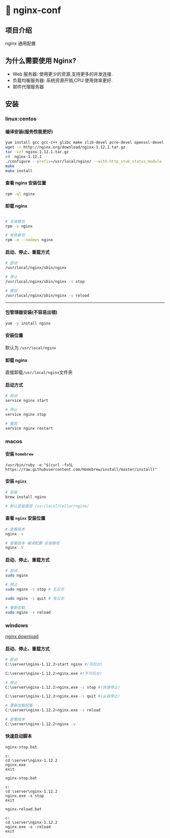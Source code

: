 # 🌱 nginx-conf

## 项目介绍

nginx 通用配置

## 为什么需要使用 Nginx?

- Web 服务器: 使用更少的资源,支持更多的并发连接.
- 负载均衡服务器: 系统资源开销,CPU 使用效率更好.
- 邮件代理服务器

## 安装

### linux:centos

#### 编译安装(服务性能更好)

```sh
yum install gcc gcc-c++ glibc make zlib-devel pcre-devel openssl-devel -y
wget -c http://nginx.org/download/nginx-1.12.1.tar.gz
tar -xzf nginx-1.12.1.tar.gz
cd  nginx-1.12.1
./configure --prefix=/usr/local/nginx/ --with-http_stub_status_module --with-http_ssl_module --with-pcre --with-http_realip_module
make
make install
```

#### 查看 nginx 安装位置

```sh
rpm -ql nginx
```

#### 卸载 nginx

```sh

# 无依赖包
rpm -e nginx

# 有依赖包
rpm -e --nodeps nginx
```

#### 启动、停止、重载方式

```sh
# 启动
/usr/local/nginx/sbin/nginx

# 停止
/usr/local/nginx/sbin/nginx -s stop

# 重启
/usr/local/nginx/sbin/nginx -s reload
```

---

#### 包管理器安装(不容易出错)

```sh
yum -y install nginx
```

#### 安装位置

默认为 `/usr/local/nginx`

#### 卸载 nginx

直接卸载`/usr/local/nginx`文件夹

#### 启动方式

```sh
# 启动
service nginx start

# 停止
service nginx stop

# 重启
service nginx restart
```

### macos

#### 安装 `homebrew`

`/usr/bin/ruby -e "$(curl -fsSL https://raw.githubusercontent.com/Homebrew/install/master/install)"`

#### 安装 `nginx`

```sh
# 安装
brew install nginx

# 默认安装路径 /usr/local/Cellar/nginx/
```

#### 查看 `nginx` 安装位置

```sh
# 查看版本
nginx -v

# 查看版本 编译配置 安装路径
nginx -V
```

#### 启动、停止、重载方式

```sh
# 启动
sudo nginx

# 停止
sudo nginx -s stop # 无日志

sudo nginx -s quit # 有日志

# 重新加载
sudo nginx -s reload
```

### windows

[nginx download](http://nginx.org/en/download.html)

#### 启动、停止、重载方式

```sh
# 启动
C:\server\nginx-1.12.2>start nginx #(可后台)

C:\server\nginx-1.12.2>nginx.exe #(不可后台)

# 停止
C:\server\nginx-1.12.2>nginx.exe -s stop #(快速停止)

C:\server\nginx-1.12.2>nginx.exe -s quit #(从容停止)

# 重新加载配置
C:\server\nginx-1.12.2>nginx.exe -s reload

# 查看版本
C:\server\nginx-1.12.2>nginx -v
```

#### 快速启动脚本

`nginx-stop.bat`

```
c:
cd \server\nginx-1.12.2
nginx.exe
exit
```

`nginx-stop.bat`

```
c:
cd \server\nginx-1.12.2
nginx.exe -s stop
exit
```

`nginx-reload.bat`

```
c:
cd \server\nginx-1.12.2
nginx.exe -s -reload
exit
```
